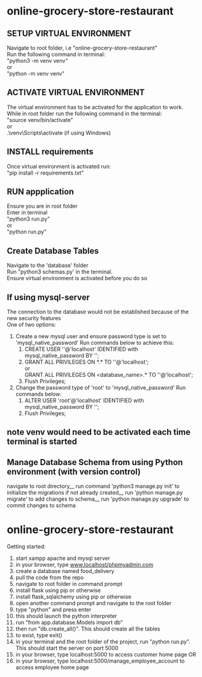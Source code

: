 # online-grocery-store-restaurant

## SETUP VIRTUAL ENVIRONMENT
Navigate to root folder, i.e "online-grocery-store-restaurant"<br/>
Run the following command in terminal:<br/>
"python3 -m venv venv"<br/> 
or <br/>
"python -m venv venv"

## ACTIVATE VIRTUAL ENVIRONMENT
The virtual environment has to be activated for the application to work.<br/>
While in root folder run the following command in the terminal:<br/> 
"source venv/bin/activate"<br/>
       or<br/>
.\venv\Scripts\activate (if using Windows)

## INSTALL requirements
Once virtual environment is activated run:<br/>
"pip install -r requirements.txt"


## RUN appplication
Ensure you are in root folder<br/>
Enter in terminal<br/>
"python3 run.py"<br/>
or<br/> 
"python run.py"

## Create Database Tables
Navigate to the 'database' folder<br/>
Run "python3 schemas.py' in the terminal.<br/>
Ensure virtual environment is activated before you do so

## If using mysql-server
The connection to the database would not be established because of the new security features<br/>
One of two options:
1. Create a new mysql user and ensure password type is set to 'mysql_native_password'
    Run commands below to achieve this:<br/>
    1. CREATE USER '<newuser>'@'localhost' IDENTIFIED with mysql_native_password BY '<password>';
    2. GRANT ALL PRIVILEGES ON \*.\* TO '<newuser>'@'localhost';<br/>
                              or<br/>
       GRANT ALL PRIVILEGES ON <database_name>.* TO '<newuser>'@'localhost';
    3. Flush Privileges;
2. Change the password type of 'root' to 'mysql_native_password'
   Run commands below:<br/>
   1. ALTER USER 'root'@'localhost' IDENTIFIED with mysql_native_password BY '<MyNewPass>';
   2. Flush Privileges;

## note venv would need to be activated each time terminal is started


## Manage Database Schema from using Python environment (with version control)
navigate to root directory__
run command 'python3 manage.py init' to initialize the migrations if not already created__
run 'python manage.py migrate' to add changes to schema__
run 'python manage.py upgrade' to commit changes to schema


# online-grocery-store-restaurant

Getting started:

1) start xampp apache and mysql server
2) in your browser, type www.localhost/phpmyadmin.com
3) create a database named food_delivery
4) pull the code from the repo
5) navigate to root folder in command prompt
6) install flask using pip or otherwise
7) install flask_sqlalchemy using pip or otherwise
8) open another command prompt and navigate to the root folder
9) type "python" and press enter
10) this should launch the python interpreter
11) run "from app.database.Models import db"
12) then run "db.create_all()". This should create all the tables
13) to exist, type exit()
14) in your terminal and the root folder of the project, run "python run.py". This should start the server on port 5000
15) in your browser, type localhost:5000 to access customer home page OR
16) in your browser, type localhost:5000/manage_employee_account to access employee home page
